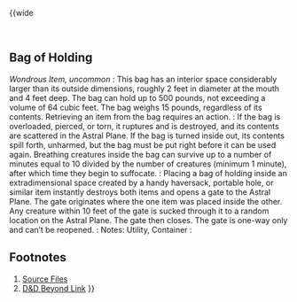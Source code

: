 <!-- Bag of Holding -->

<!-- Reference URLS -->
[Homebrewery]: https://homebrewery.naturalcrit.com/ "Naturalcrit's Homebrewery V3.0.0"
[Repo Files]: https://github.com/Tougher-Together-DnD/common-game-assets/tree/main/character-sheets/containers "Tougher Together Files"
[Repo Raw Path]: https://raw.githubusercontent.com/Tougher-Together-DnD/common-game-assets/main/containers/images/ "Incomplete path; add image filename"

[DnDBeyond Link]: https://www.dndbeyond.com/magic-items/4581-bag-of-holding "D&D Beyond item page"

<!-- Images -->
[Main Banner]: https://raw.githubusercontent.com/Tougher-Together-DnD/common-game-assets/main/character-sheets/containers/images/none.png#banner ""
[Item Card]: https://raw.githubusercontent.com/Tougher-Together-DnD/common-game-assets/main/character-sheets/containers/images/bag-of-holding-card.webp#portrait "Handout Portrait"
[Item Token]: https://raw.githubusercontent.com/Tougher-Together-DnD/common-game-assets/main/character-sheets/containers/images/bag-of-holding.webp

<style>
/* CSS style for NaturalCrit's Homebrewery V3.0.0 */
.page { background-color: transparent; }
.page#p1{ text-align:left; }
.page#p1:after{ display:none; }
.page p+p { margin-top:.2em; }
.page blockquote { margin-top:1em; margin-bottom:2em; }
.page h1, .page h2, .page h3, .page h4, sup, span { color:#006699; }
span { font-weight:bold; }
ul li { line-height:2; }
.page table tbody tr td { border:1px solid #1C6EA4; text-align:left; }
th:empty { display:none; }

/* css for markdown */
img[src*="#banner"] { display:block; margin-left:auto; margin-right:auto; width:750px; }
img[src*="#portrait"] { display:block; margin-left:auto; margin-right:auto; width:300px; }
</style>

{{wide
<!-- ![][Item Card] -->
<br>

## Bag of Holding
*Wondrous Item, uncommon*
:
This bag has an interior space considerably larger than its outside dimensions, roughly 2 feet in diameter at the mouth and 4 feet deep. The bag can hold up to 500 pounds, not exceeding a volume of 64 cubic feet. The bag weighs 15 pounds, regardless of its contents. Retrieving an item from the bag requires an action.
:
If the bag is overloaded, pierced, or torn, it ruptures and is destroyed, and its contents are scattered in the Astral Plane. If the bag is turned inside out, its contents spill forth, unharmed, but the bag must be put right before it can be used again. Breathing creatures inside the bag can survive up to a number of minutes equal to 10 divided by the number of creatures (minimum 1 minute), after which time they begin to suffocate.
:
Placing a bag of holding inside an extradimensional space created by a handy haversack, portable hole, or similar item instantly destroys both items and opens a gate to the Astral Plane. The gate originates where the one item was placed inside the other. Any creature within 10 feet of the gate is sucked through it to a random location on the Astral Plane. The gate then closes. The gate is one-way only and can’t be reopened.
:
Notes: Utility, Container
:
## Footnotes
1. [Source Files][Repo Files]
2. [D&D Beyond Link][DnDBeyond Link]
}}
